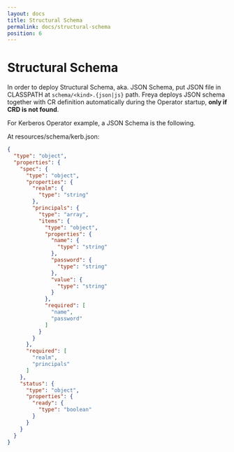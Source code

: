 ```yaml
---
layout: docs
title: Structural Schema
permalink: docs/structural-schema
position: 6
---
```


# Structural Schema

In order to deploy Structural Schema, aka. JSON Schema, put JSON file in CLASSPATH at `schema/<kind>.{json|js}` path. 
Freya deploys JSON schema together with CR definition automatically during the Operator startup, 
**only if CRD is not found**.

For Kerberos Operator example, a JSON Schema is the following.

At resources/schema/kerb.json:

```json
{
  "type": "object",
  "properties": {
    "spec": {
      "type": "object",
      "properties": {
        "realm": {
          "type": "string"
        },
        "principals": {
          "type": "array",
          "items": {
            "type": "object",
            "properties": {
              "name": {
                "type": "string"
              },
              "password": {
                "type": "string"
              },
              "value": {
                "type": "string"
              }
            },
            "required": [
              "name",
              "password"
            ]
          }
        }
      },
      "required": [
        "realm",
        "principals"        
      ]
    },
    "status": {
      "type": "object",
      "properties": {
        "ready": {
          "type": "boolean"
        }
      }
    }
  }
}
```